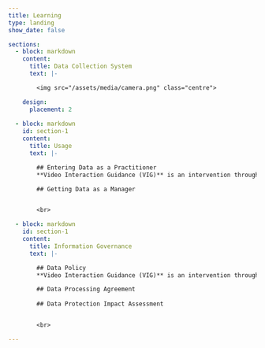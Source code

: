 ```yaml
---
title: Learning
type: landing
show_date: false

sections:
  - block: markdown
    content:
      title: Data Collection System
      text: |-

        <img src="/assets/media/camera.png" class="centre">

    design:
      placement: 2
  
  - block: markdown
    id: section-1
    content:
      title: Usage
      text: |-

        ## Entering Data as a Practitioner
        **Video Interaction Guidance (VIG)** is an intervention through which a practitioner aims to enhance communication within relationships. It works by engaging clients actively in a process of change towards realising their own hopes for a better future in their relationships with others who are important to them.

        ## Getting Data as a Manager


        <br>

  - block: markdown
    id: section-1
    content:
      title: Information Governance
      text: |-

        ## Data Policy
        **Video Interaction Guidance (VIG)** is an intervention through which a practitioner aims to enhance communication within relationships. It works by engaging clients actively in a process of change towards realising their own hopes for a better future in their relationships with others who are important to them.

        ## Data Processing Agreement
 
        ## Data Protection Impact Assessment


        <br>

---
```


